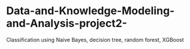 # Data-and-Knowledge-Modeling-and-Analysis-project2-
Classification using Naive Bayes, decision tree, random forest, XGBoost

